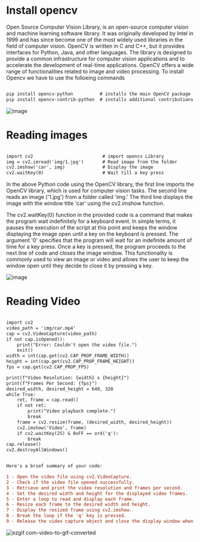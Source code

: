 # Install opencv

Open Source Computer Vision Library, is an open-source computer vision and machine learning software library. It was originally developed by Intel in 1999 and has since become one of the most widely used libraries in the field of computer vision. OpenCV is written in C and C++, but it provides interfaces for Python, Java, and other languages. The library is designed to provide a common infrastructure for computer vision applications and to accelerate the development of real-time applications. OpenCV offers a wide range of functionalities related to image and video processing. To install Opencv we have to use the folloeing commands

```diff

pip install opencv-python          # installs the main OpenCV package
pip install opencv-contrib-python  # installs additional contributions that are not included in the main package

```
![image](https://github.com/HoNtErBoT/01_python/assets/109785046/70a8eb08-03f6-4f4b-a6b9-ac743810b40d)

# Reading images 

```diff

import cv2                          # import opencv Library
img = cv2.imread('img/1.jpg')       # Read image from the folder
cv2.imshow('car', img)              # Display the image
cv2.waitKey(0)                      # Wait till a key press

```

In the above Python code using the OpenCV library, the first line imports the OpenCV library, which is used for computer vision tasks. The second line reads an image ('1.jpg') from a folder called 'img.' The third line displays the image with the window title 'car' using the cv2.imshow function.

The cv2.waitKey(0) function in the provided code is a command that makes the program wait indefinitely for a keyboard event. In simple terms, it pauses the execution of the script at this point and keeps the window displaying the image open until a key on the keyboard is pressed. The argument '0' specifies that the program will wait for an indefinite amount of time for a key press. Once a key is pressed, the program proceeds to the next line of code and closes the image window. This functionality is commonly used to view an image or video and allows the user to keep the window open until they decide to close it by pressing a key.

![image](https://github.com/HoNtErBoT/01_python/assets/109785046/caecd907-dc1b-4093-b33f-3ef710c3dc8c)

# Reading Video

```diff

import cv2
video_path = 'img/car.mp4'
cap = cv2.VideoCapture(video_path)
if not cap.isOpened():
    print("Error: Couldn't open the video file.")
    exit()
width = int(cap.get(cv2.CAP_PROP_FRAME_WIDTH))
height = int(cap.get(cv2.CAP_PROP_FRAME_HEIGHT))
fps = cap.get(cv2.CAP_PROP_FPS)

print(f"Video Resolution: {width} x {height}")
print(f"Frames Per Second: {fps}")
desired_width, desired_height = 640, 320
while True:
    ret, frame = cap.read()
    if not ret:
        print("Video playback complete.")
        break
    frame = cv2.resize(frame, (desired_width, desired_height))
    cv2.imshow('Video', frame)
    if cv2.waitKey(25) & 0xFF == ord('q'):
        break
cap.release()
cv2.destroyAllWindows()


Here's a brief summary of your code:

1 - Open the video file using cv2.VideoCapture.
2 - Check if the video file opened successfully.
3 - Retrieve and print the video resolution and frames per second.
4 - Set the desired width and height for the displayed video frames.
5 - Enter a loop to read and display each frame.
6 - Resize each frame to the desired width and height.
7 - Display the resized frame using cv2.imshow.
8 - Break the loop if the 'q' key is pressed.
9 - Release the video capture object and close the display window when the loop ends.

```

![ezgif com-video-to-gif-converted](https://github.com/HoNtErBoT/01_python/assets/109785046/a2a3ac33-7c15-4fd3-90a5-375083165c48)


